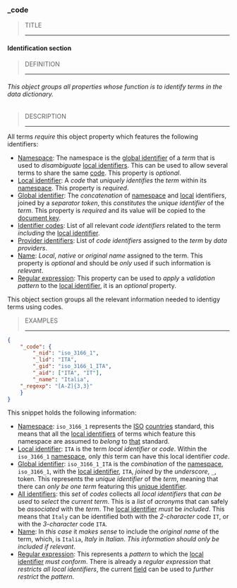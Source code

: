### _code



> TITLE
> 
> ------

#### Identification section



> DEFINITION
> 
> ------

###### This object groups all properties whose function is to identify terms in the data dictionary.



> DESCRIPTION
> 
> ------

All terms *require* this object property which features the following identifiers:

- [Namespace](_nid): The namespace is the [global identifier](_gid) of a *term* that is used to *disambiguate* [local identifiers](_lid). This can be used to allow several terms to share the same [code](_lid). This property is *optional*.
- [Local identifier](_lid): A *code* that *uniquely identifies* the *term* within its [namespace](_nid). This property is *required*.
- [Global identifier](_gid): The *concatenation* of [namespace](_nid) and [local](_lid) identifiers, joined by a *separator token*, this *constitutes* the *unique identifier* of the *term*. This property is *required* and its value will be copied to the [document key](_key).
- [Identifier codes](_aid): List of all relevant *code identifiers* related to the term *including* the [local identifier](_lid).
- [Provider identifiers](_pid): List of *code identifiers* assigned to the *term* by *data providers*.
- [Name](_name): *Local*, *native* or *original name* assigned to the term. This property is *optional* and should be *only* used if such information is *relevant*.
- [Regular expression](_regexp): This property can be used to *apply* a *validation pattern* to the [local identifier](_lid), it is an *optional* property.

This object section groups all the relevant information needed to identigy terms using codes.



> EXAMPLES
> 
> ------

```json
{
	"_code": {
		"_nid": "iso_3166_1",
		"_lid": "ITA",
		"_gid": "iso_3166_1_ITA",
		"_aid": ["ITA", "IT"],
		"_name": "Italia",
    "_regexp": "[A-Z]{3,3}"
	}
}
```

This snippet holds the following information:

- [Namespace](_nid): `iso_3166_1` represents the [ISO](https://www.iso.org/home.html) [countries](https://www.iso.org/iso-3166-country-codes.html) standard, this means that all the [local identifiers](_lid) of terms which feature this namespace are assumed to *belong* to [that](https://en.wikipedia.org/wiki/ISO_3166-1) standard.
- [Local identifier](_lid): `ITA` is the term *local identifier* or *code*. Within the `iso_3166_1` [namespace](_nid), only *this* term can have this local identifier *code*.
- [Global identifier](_gid): `iso_3166_1_ITA` is the *combination* of the [namespace](_nid), `iso_3166_1`, with the [local identifier](_lid), `ITA`, *joined* by the *underscore*, `_`, token. This represents the *unique identifier* of the *term*, meaning that there can *only be one term* featuring this [unique identifier](_gid).
- [All identifiers](_aid): this *set* of *codes* collects all *local identifiers* that *can be used* to *select* the *current term*. This is a *list* of *acronyms* that can safely be *associated* with the *term*. The [local identifier](_lid) *must* be *included*. This means that `Italy` can be identified both with the *2-character* code `IT`, or with the *3-character* code `ITA`.
- [Name](_name): In *this case* it *makes sense* to include the *original name* of the term, which, is `Italia`, *Italy* in *Italian*. *This information should only be included if relevant*.
- [Regular expression](_regex): This represents a *pattern* to which the [local identifier](_lid) *must conform*. There is already a *regular expression* that *restricts all local identifiers*, the current [field](_regex) can be used to *further restrict* the *pattern*.

